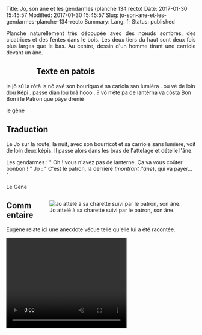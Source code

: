 Title: Jo, son âne et les gendarmes (planche 134 recto)
Date: 2017-01-30 15:45:57
Modified: 2017-01-30 15:45:57
Slug: jo-son-ane-et-les-gendarmes-planche-134-recto
Summary: 
Lang: fr
Status: published

<p style="text-align:justify;">Planche naturellement très découpée avec des nœuds sombres, des cicatrices et des fentes dans le bois. Les deux tiers du haut sont deux fois plus larges que le bas. Au centre, dessin d'un homme tirant une carriole devant un âne. </p>

<figure class="image-block" style="float: left;">
  <img alt="" src="{static}/images/planche_134_recto.png">
  <figcaption style="max-width: 252px"></figcaption>
</figure>

## Texte en patois
le jô sû la rôtâ la nô avé son bouriquo é sa cariola san lumiéra . ou vé de loin dou Képi  . passe dian lou brâ
hooo . ?  vô n’éte pa de lantèrna va côsta Bon Bon       i le Patron que pâye drenié

le gène

## Traduction
Le Jo sur la route, la nuit, avec son bourricot et sa carriole sans lumière, voit de loin deux képis. Il passe alors dans les bras de l'attelage et dételle l'âne.

Les gendarmes :  " Oh ! vous n'avez pas de lanterne. Ça va vous coûter bonbon ! "
Jo :  " C'est le patron, là derrière *(montrant l'âne*), qui va payer... "

Le Gène


<figure class="image-block" style="float: right;">
  <img alt="Jo attelé à sa charette suivi par le patron, son âne." src="{static}/images/planche_134_recto_dessin.png">
  <figcaption style="max-width: 400px">Jo attelé à sa charette suivi par le patron, son âne.</figcaption>
</figure>

## Commentaire
Eugène relate ici une anecdote vécue telle qu'elle lui a été racontée.



<video width="320" height="240" controls>
  <source src="https://d1njpgd0ygatdn.cloudfront.net/video_134.mp4" type="video/mp4">
</video>
